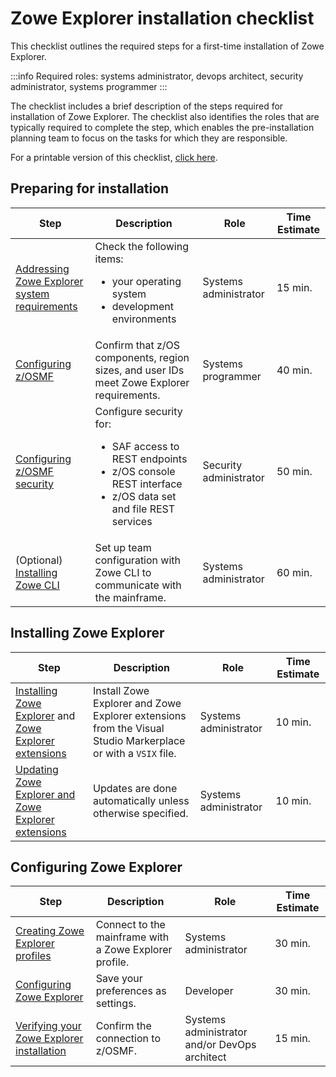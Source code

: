 # Zowe Explorer installation checklist

This checklist outlines the required steps for a first-time installation of Zowe Explorer.

:::info Required roles: systems administrator, devops architect, security administrator, systems programmer
:::

The checklist includes a brief description of the steps  required for installation of Zowe Explorer. The checklist also identifies the roles that are typically required to complete the step, which enables the pre-installation planning team to focus on the tasks for which they are responsible.

For a printable version of this checklist, <a href="/stable/Zowe_CLI_Installation_Checklist.xlsx" target="_blank">click here</a>.

## Preparing for installation

| Step        | Description | Role       | Time Estimate |
| ----------- | ----------- | ---------- | ------------- |
|[Addressing Zowe Explorer system requirements](../getting-started/ZE-system-reqs.md) | Check the following items: <ul><li>your operating system</li><li>development environments</li></ul> | Systems administrator | 15 min. |
| [Configuring z/OSMF](../user-guide/cli-install-configure-zosmf.md) | Confirm that z/OS components, region sizes, and user IDs meet Zowe Explorer requirements. | Systems programmer | 40 min. |
| [Configuring z/OSMF security](../user-guide/cli-install-configure-zosmf-security.md) | Configure security for: <ul><li>SAF access to REST endpoints</li><li>z/OS console REST interface</li><li>z/OS data set and file REST services</li></ul> | Security administrator| 50 min. |
| (Optional) [Installing Zowe CLI](../user-guide/cli-install-cli-checklist) | Set up team configuration with Zowe CLI to communicate with the mainframe. | Systems administrator | 60 min. |

## Installing Zowe Explorer

| Step        | Description | Role       | Time Estimate |
| ----------- | ----------- | ---------- | ------------- |
| [Installing Zowe Explorer](../user-guide/ze-install#installing-zowe-explorer) and [Zowe Explorer extensions](../user-guide/ze-install.md#installing-zowe-explorer-extensions) | Install Zowe Explorer and Zowe Explorer extensions from the Visual Studio Markerplace or with a `VSIX` file. | Systems administrator | 10 min. |
| [Updating Zowe Explorer and Zowe Explorer extensions](../user-guide/ze-install.md#updating-zowe-explorer-and-zowe-explorer-extensions) | Updates are done automatically unless otherwise specified. | Systems administrator | 10 min. |

## Configuring Zowe Explorer

| Step        | Description | Role       | Time Estimate |
| ----------- | ----------- | ---------- | ------------- |
| [Creating Zowe Explorer profiles](../user-guide/ze-profiles.md) | Connect to the mainframe with a Zowe Explorer profile. | Systems administrator | 30 min. |
| [Configuring Zowe Explorer](../user-guide/ze-install-configuring-ze) | Save your preferences as settings. | Developer | 30 min. |
| [Verifying your Zowe Explorer installation](../user-guide/ze-install-verify-your-installation.md) | Confirm the connection to z/OSMF. | Systems administrator and/or DevOps architect | 15 min. |
